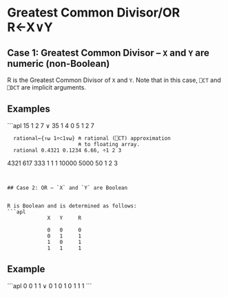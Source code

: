 <div style="display: none;">
  ∨
</div>






<h1 class="heading"><span class="name">Greatest Common Divisor/OR</span> <span class="command">R←X∨Y</span></h1>


## Case 1: Greatest Common Divisor – `X` and `Y` are numeric (non-Boolean)


R is the Greatest Common Divisor of `X` and `Y`. Note that in this case, `⎕CT` and `⎕DCT` are implicit arguments.

<h2 class="example">Examples</h2>
```apl
      15 1 2 7 ∨ 35 1 4 0
5 1 2 7
 
      rational←{↑⍵ 1÷⊂1∨⍵} ⍝ rational (⎕CT) approximation
                           ⍝ to floating array.
      rational 0.4321 0.1234 6.66, ÷1 2 3
 4321  617 333 1 1 1
10000 5000  50 1 2 3
```


## Case 2: OR – `X` and `Y` are Boolean


R is Boolean and is determined as follows:
```apl
             X   Y     R
      
             0   0     0
             0   1     1
             1   0     1
             1   1     1
```

<h2 class="example">Example</h2>
```apl
      0 0 1 1 ∨ 0 1 0 1
0 1 1 1
```


